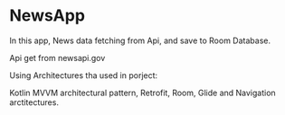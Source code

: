 # NewsApp

In this app, News data fetching from Api, and save to Room Database.

Api get from newsapi.gov

Using Architectures tha used in porject:

Kotlin MVVM architectural pattern, Retrofit, Room, Glide and Navigation arctitectures.
